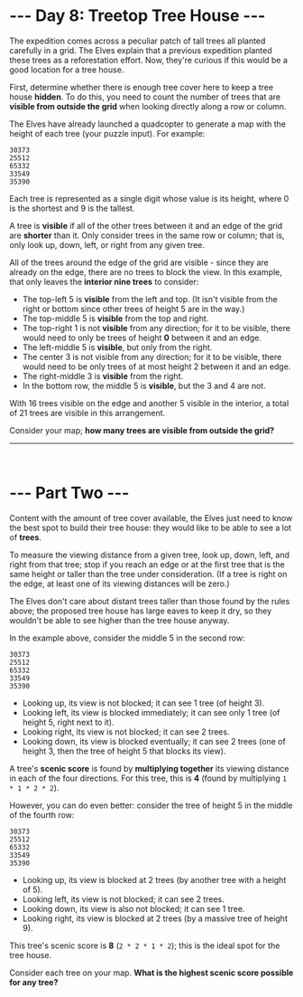 # --- Day 8: Treetop Tree House ---

The expedition comes across a peculiar patch of tall trees all planted carefully in a grid. The Elves explain that a 
previous expedition planted these trees as a reforestation effort. Now, they're curious if this would be a good location
for a tree house.

First, determine whether there is enough tree cover here to keep a tree house **hidden**. To do this, you need to count 
the number of trees that are **visible from outside the grid** when looking directly along a row or column.

The Elves have already launched a quadcopter to generate a map with the height of each tree (your puzzle input). For 
example:

```
30373
25512
65332
33549
35390
```

Each tree is represented as a single digit whose value is its height, where 0 is the shortest and 9 is the tallest.

A tree is **visible** if all of the other trees between it and an edge of the grid are **shorter** than it. Only 
consider trees in the same row or column; that is, only look up, down, left, or right from any given tree.

All of the trees around the edge of the grid are visible - since they are already on the edge, there are no trees to 
block the view. In this example, that only leaves the **interior nine trees** to consider:

- The top-left 5 is **visible** from the left and top. (It isn't visible from the right or bottom since other trees of 
  height 5 are in the way.)
- The top-middle 5 is **visible** from the top and right.
- The top-right 1 is not **visible** from any direction; for it to be visible, there would need to only be trees of 
  height **0** between it and an edge.
- The left-middle 5 is **visible**, but only from the right.
- The center 3 is not visible from any direction; for it to be visible, there would need to be only trees of at most 
  height 2 between it and an edge.
- The right-middle 3 is **visible** from the right.
- In the bottom row, the middle 5 is **visible**, but the 3 and 4 are not.

With 16 trees visible on the edge and another 5 visible in the interior, a total of 21 trees are visible in this 
arrangement.

Consider your map; **how many trees are visible from outside the grid?**

<hr>
<br>

# --- Part Two ---

Content with the amount of tree cover available, the Elves just need to know the best spot to build their tree house: 
they would like to be able to see a lot of **trees**.

To measure the viewing distance from a given tree, look up, down, left, and right from that tree; stop if you reach an 
edge or at the first tree that is the same height or taller than the tree under consideration. (If a tree is right on 
the edge, at least one of its viewing distances will be zero.)

The Elves don't care about distant trees taller than those found by the rules above; the proposed tree house has large 
eaves to keep it dry, so they wouldn't be able to see higher than the tree house anyway.

In the example above, consider the middle 5 in the second row:

```
30373
25512
65332
33549
35390
```

- Looking up, its view is not blocked; it can see 1 tree (of height 3).
- Looking left, its view is blocked immediately; it can see only 1 tree (of height 5, right next to it).
- Looking right, its view is not blocked; it can see 2 trees.
- Looking down, its view is blocked eventually; it can see 2 trees (one of height 3, then the tree of height 5 that 
  blocks its view).

A tree's **scenic score** is found by **multiplying together** its viewing distance in each of the four directions. For 
this tree, this is **4** (found by multiplying `1 * 1 * 2 * 2`).

However, you can do even better: consider the tree of height 5 in the middle of the fourth row:

```
30373
25512
65332
33549
35390
```

- Looking up, its view is blocked at 2 trees (by another tree with a height of 5).
- Looking left, its view is not blocked; it can see 2 trees.
- Looking down, its view is also not blocked; it can see 1 tree.
- Looking right, its view is blocked at 2 trees (by a massive tree of height 9).

This tree's scenic score is **8** (`2 * 2 * 1 * 2`); this is the ideal spot for the tree house.

Consider each tree on your map. **What is the highest scenic score possible for any tree?**
